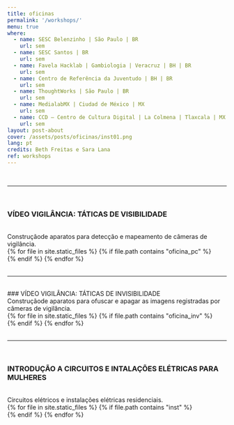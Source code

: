 ```yaml
---
title: oficinas
permalink: '/workshops/'
menu: true
where: 
  - name: SESC Belenzinho | São Paulo | BR
    url: sem
  - name: SESC Santos | BR
    url: sem
  - name: Favela Hacklab | Gambiologia | Veracruz | BH | BR
    url: sem
  - name: Centro de Referência da Juventudo | BH | BR
    url: sem
  - name: ThoughtWorks | São Paulo | BR
    url: sem 
  - name: MedialabMX | Ciudad de México | MX
    url: sem
  - name: CCD – Centro de Cultura Digital | La Colmena | Tlaxcala | MX
    url: sem
layout: post-about
cover: /assets/posts/oficinas/inst01.png
lang: pt
credits: Beth Freitas e Sara Lana
ref: workshops
---
```


<br>

---


<br>

### VÍDEO VIGILÂNCIA: TÁTICAS DE VISIBILIDADE
<br>
Construçãode aparatos para detecção e mapeamento de câmeras de vigilância.
<br>
  <div id="swipebox-gallery">
    {% for file in site.static_files %}
      {% if file.path contains "oficina_pc" %}
          <div class="swipebox">
            <img src="{{ site.baseurl }}{{ file.path }}" alt="">
          </div>
      {% endif %}
    {% endfor %}
  </div>
<br>

---

<br>
### VÍDEO VIGILÂNCIA: TÁTICAS DE INVISIBILIDADE
<br>
Construçãode aparatos para ofuscar e apagar as imagens registradas por câmeras de vigilância.
<br>
  <div id="swipebox-gallery">
    {% for file in site.static_files %}
      {% if file.path contains "oficina_inv" %}
          <div class="swipebox">
            <img src="{{ site.baseurl }}{{ file.path }}" alt="">
          </div>
      {% endif %}
    {% endfor %}
  </div>

<br>

---

<br>

### INTRODUÇÃO A CIRCUITOS E INTALAÇÕES ELÉTRICAS PARA MULHERES
<br>
Circuitos elétricos e instalações elétricas residenciais. 
<br>
  <div id="swipebox-gallery">
    {% for file in site.static_files %}
      {% if file.path contains "inst" %}
          <div class="swipebox">
            <img src="{{ site.baseurl }}{{ file.path }}" alt="">
          </div>
      {% endif %}
    {% endfor %}
  </div>
  
<br>
